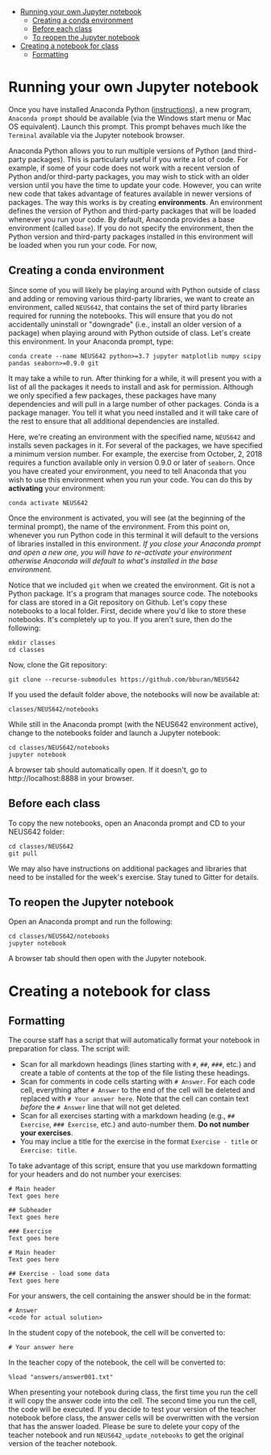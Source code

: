 <!-- vim-markdown-toc GFM -->

* [Running your own Jupyter notebook](#running-your-own-jupyter-notebook)
	* [Creating a conda environment](#creating-a-conda-environment)
	* [Before each class](#before-each-class)
	* [To reopen the Jupyter notebook](#to-reopen-the-jupyter-notebook)
* [Creating a notebook for class](#creating-a-notebook-for-class)
	* [Formatting](#formatting)

<!-- vim-markdown-toc -->

# Running your own Jupyter notebook

Once you have installed Anaconda Python ([instructions](index.md)), a new program, `Anaconda prompt` should be available (via the Windows start menu or Mac OS equivalent). Launch this prompt. This prompt behaves much like the `Terminal` available via the Jupyter notebook browser.

Anaconda Python allows you to run multiple versions of Python (and third-party packages). This is particularly useful if you write a lot of code. For example, if some of your code does not work with a recent version of Python and/or third-party packages, you may wish to stick with an older version until you have the time to update your code. However, you can write new code that takes advantage of features available in newer versions of packages. The way this works is by creating **environments**. An environment defines the version of Python and third-party packages that will be loaded whenever you run your code. By default, Anaconda provides a base environment (called `base`). If you do not specify the environment, then the Python version and third-party packages installed in this environment will be loaded when you run your code. For now,

## Creating a conda environment

Since some of you will likely be playing around with Python outside of class and adding or removing various third-party libraries, we want to create an environment, called `NEUS642`, that contains the set of third party libraries required for running the notebooks. This will ensure that you do not accidentally uninstall or "downgrade" (i.e., install an older version of a package) when playing around with Python outside of class. Let's create this environment. In your Anaconda prompt, type:

	conda create --name NEUS642 python>=3.7 jupyter matplotlib numpy scipy pandas seaborn>=0.9.0 git

It may take a while to run. After thinking for a while, it will present you with a list of all the packages it needs to install and ask for permission. Although we only specified a few packages, these packages have many dependencies and will pull in a large number of other packages. Conda is a package manager. You tell it what you need installed and it will take care of the rest to ensure that all additional dependencies are installed. 

Here, we're creating an environment with the specified name, `NEUS642` and installs seven packages in it. For several of the packages, we have specified a minimum version number. For example, the exercise from October, 2, 2018 requires a function available only in version 0.9.0 or later of `seaborn`. Once you have created your environment, you need to tell Anaconda that you wish to use this environment when you run your code. You can do this by **activating** your environment:

	conda activate NEUS642

Once the environment is activated, you will see (at the beginning of the terminal prompt), the name of the environment. From this point on, whenever you run Python code in this terminal it will default to the versions of libraries installed in this environment. *If you close your Anaconda prompt and open a new one, you will have to re-activate your environment otherwise Anaconda will default to what's installed in the base environment.*

Notice that we included `git` when we created the environment. Git is not a Python package. It's a program that manages source code. The notebooks for class are stored in a Git repository on Github. Let's copy these notebooks to a local folder. First, decide where you'd like to store these notebooks. It's completely up to you. If you aren't sure, then do the following:

	mkdir classes
	cd classes

Now, clone the Git repository:

	git clone --recurse-submodules https://github.com/bburan/NEUS642

If you used the default folder above, the notebooks will now be available at:

	classes/NEUS642/notebooks

While still in the Anaconda prompt (with the NEUS642 environment active), change to the notebooks folder and launch a Jupyter notebook:

	cd classes/NEUS642/notebooks
	jupyter notebook

A browser tab should automatically open. If it doesn't, go to http://localhost:8888 in your browser.

## Before each class

To copy the new notebooks, open an Anaconda prompt and CD to your NEUS642 folder:

	cd classes/NEUS642
	git pull

We may also have instructions on additional packages and libraries that need to be installed for the week's exercise. Stay tuned to Gitter for details.

## To reopen the Jupyter notebook

Open an Anaconda prompt and run the following:

	cd classes/NEUS642/notebooks
	jupyter notebook

A browser tab should then open with the Jupyter notebook.

# Creating a notebook for class

## Formatting

The course staff has a script that will automatically format your notebook in preparation for class. The script will:

* Scan for all markdown headings (lines starting with `#`, `##`, `###`, etc.) and create a table of contents at the top of the file listing these headings.
* Scan for comments in code cells starting with `# Answer`. For each code cell, everything after `# Answer` to the end of the cell will be deleted and replaced with `# Your answer here`. Note that the cell can contain text *before* the `# Answer` line that will not get deleted.
* Scan for all exercises starting with a markdown heading (e.g., `## Exercise`, `### Exercise`, etc.) and auto-number them. **Do not number your exercises**. 
* You may inclue a title for the exercise in the format `Exercise - title` or `Exercise: title`.

To take advantage of this script, ensure that you use markdown formatting for your headers and do not number your exercises:

    # Main header
	Text goes here

	## Subheader
	Text goes here

	### Exercise
	Text goes here

	# Main header
	Text goes here

	## Exercise - load some data
	Text goes here

For your answers, the cell containing the answer should be in the format:

	# Answer
	<code for actual solution>

In the student copy of the notebook, the cell will be converted to:

	# Your answer here

In the teacher copy of the notebook, the cell will be converted to:

	%load "answers/answer001.txt"
	
When presenting your notebook during class, the first time you run the cell it will copy the answer code into the cell. The second time you run the cell, the code will be executed. If you decide to test your version of the teacher notebook before class, the answer cells will be overwritten with the version that has the answer loaded. Please be sure to delete your copy of the teacher notebook and run `NEUS642_update_notebooks` to get the original version of the teacher notebook.
